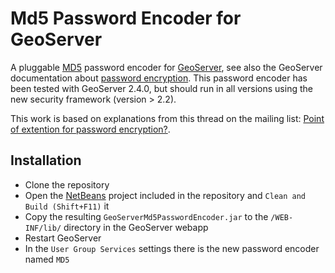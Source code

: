 Md5 Password Encoder for GeoServer
==================================

A pluggable [MD5](https://en.wikipedia.org/wiki/MD5) password encoder for [GeoServer](http://geoserver.org/display/GEOS/Welcome),
see also the GeoServer documentation about [password encryption](http://docs.geoserver.org/stable/en/user/security/passwd.html).
This password encoder has been tested with GeoServer 2.4.0, but should run in all versions using the new security framework
(version > 2.2).

This work is based on explanations from this thread on the mailing list:
[Point of extention for password encryption?](http://osgeo-org.1560.x6.nabble.com/Point-of-extention-for-password-encryption-td4978637.html#a4978720).

Installation
------------

* Clone the repository
* Open the [NetBeans](https://netbeans.org/) project included in the repository and `Clean and Build (Shift+F11)` it
* Copy the resulting `GeoServerMd5PasswordEncoder.jar` to the `/WEB-INF/lib/` directory in the GeoServer webapp
* Restart GeoServer
* In the `User Group Services` settings there is the new password encoder named `MD5`


